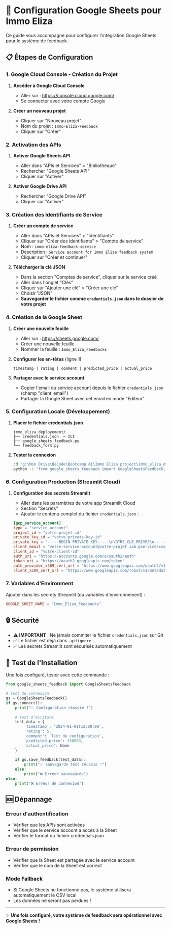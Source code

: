 # 🔧 Configuration Google Sheets pour Immo Eliza

Ce guide vous accompagne pour configurer l'intégration Google Sheets pour le système de feedback.

## 📋 Étapes de Configuration

### 1. Google Cloud Console - Création du Projet

1. **Accéder à Google Cloud Console**
   - Aller sur : https://console.cloud.google.com/
   - Se connecter avec votre compte Google

2. **Créer un nouveau projet**
   - Cliquer sur "Nouveau projet"
   - Nom du projet : `Immo-Eliza-Feedback`
   - Cliquer sur "Créer"

### 2. Activation des APIs

1. **Activer Google Sheets API**
   - Aller dans "APIs et Services" > "Bibliothèque"
   - Rechercher "Google Sheets API"
   - Cliquer sur "Activer"

2. **Activer Google Drive API**
   - Rechercher "Google Drive API"
   - Cliquer sur "Activer"

### 3. Création des Identifiants de Service

1. **Créer un compte de service**
   - Aller dans "APIs et Services" > "Identifiants"
   - Cliquer sur "Créer des identifiants" > "Compte de service"
   - Nom : `immo-eliza-feedback-service`
   - Description : `Service account for Immo Eliza feedback system`
   - Cliquer sur "Créer et continuer"

2. **Télécharger la clé JSON**
   - Dans la section "Comptes de service", cliquer sur le service créé
   - Aller dans l'onglet "Clés"
   - Cliquer sur "Ajouter une clé" > "Créer une clé"
   - Choisir "JSON"
   - **Sauvegarder le fichier comme `credentials.json` dans le dossier de votre projet**

### 4. Création de la Google Sheet

1. **Créer une nouvelle feuille**
   - Aller sur : https://sheets.google.com/
   - Créer une nouvelle feuille
   - Nommer la feuille : `Immo_Eliza_Feedbacks`

2. **Configurer les en-têtes** (ligne 1)
   ```
   timestamp | rating | comment | predicted_price | actual_price
   ```

3. **Partager avec le service account**
   - Copier l'email du service account depuis le fichier `credentials.json` 
     (champ "client_email")
   - Partager la Google Sheet avec cet email en mode "Éditeur"

### 5. Configuration Locale (Développement)

1. **Placer le fichier credentials.json**
   ```
   immo_eliza_deployement/
   ├── credentials.json  ← ICI
   ├── google_sheets_feedback.py
   └── feedback_form.py
   ```

2. **Tester la connexion**
   ```bash
   cd "g:\Mon Drive\BeCode\Bootcamp AI\Immo Eliza project\immo_eliza_deployement"
   python -c "from google_sheets_feedback import GoogleSheetsFeedback; gs = GoogleSheetsFeedback(); print('✅ Connexion OK' if gs.connect() else '❌ Erreur')"
   ```

### 6. Configuration Production (Streamlit Cloud)

1. **Configuration des secrets Streamlit**
   - Aller dans les paramètres de votre app Streamlit Cloud
   - Section "Secrets"
   - Ajouter le contenu complet du fichier `credentials.json` :

   ```toml
   [gcp_service_account]
   type = "service_account"
   project_id = "votre-projet-id"
   private_key_id = "votre-private-key-id"
   private_key = "-----BEGIN PRIVATE KEY-----\nVOTRE_CLE_PRIVEE\n-----END PRIVATE KEY-----\n"
   client_email = "votre-service-account@votre-projet.iam.gserviceaccount.com"
   client_id = "votre-client-id"
   auth_uri = "https://accounts.google.com/o/oauth2/auth"
   token_uri = "https://oauth2.googleapis.com/token"
   auth_provider_x509_cert_url = "https://www.googleapis.com/oauth2/v1/certs"
   client_x509_cert_url = "https://www.googleapis.com/robot/v1/metadata/x509/votre-service-account%40votre-projet.iam.gserviceaccount.com"
   ```

### 7. Variables d'Environment

Ajouter dans les secrets Streamlit (ou variables d'environnement) :

```toml
GOOGLE_SHEET_NAME = "Immo_Eliza_Feedbacks"
```

## 🔒 Sécurité

- ⚠️ **IMPORTANT** : Ne jamais commiter le fichier `credentials.json` sur Git
- ✅ Le fichier est déjà dans `.gitignore`
- ✅ Les secrets Streamlit sont sécurisés automatiquement

## 🧪 Test de l'Installation

Une fois configuré, tester avec cette commande :

```python
from google_sheets_feedback import GoogleSheetsFeedback

# Test de connexion
gs = GoogleSheetsFeedback()
if gs.connect():
    print("✅ Configuration réussie !")
    
    # Test d'écriture
    test_data = {
        'timestamp': '2024-01-01T12:00:00',
        'rating': 5,
        'comment': 'Test de configuration',
        'predicted_price': 250000,
        'actual_price': None
    }
    
    if gs.save_feedback(test_data):
        print("✅ Sauvegarde test réussie !")
    else:
        print("❌ Erreur sauvegarde")
else:
    print("❌ Erreur de connexion")
```

## 🆘 Dépannage

### Erreur d'authentification
- Vérifier que les APIs sont activées
- Vérifier que le service account a accès à la Sheet
- Vérifier le format du fichier credentials.json

### Erreur de permission
- Vérifier que la Sheet est partagée avec le service account
- Vérifier que le nom de la Sheet est correct

### Mode Fallback
- Si Google Sheets ne fonctionne pas, le système utilisera automatiquement le CSV local
- Les données ne seront pas perdues !

---

✨ **Une fois configuré, votre système de feedback sera opérationnel avec Google Sheets !**
